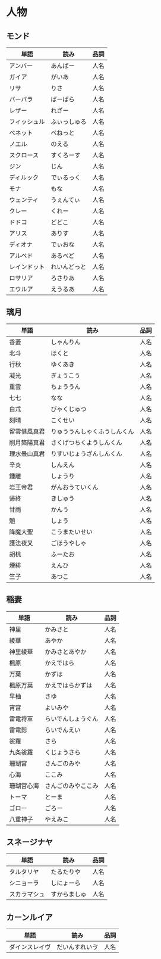 # 人物

## モンド

|単語|読み|品詞|
|---|---|---|
|アンバー|あんばー|人名|
|ガイア|がいあ|人名|
|リサ|りさ|人名|
|バーバラ|ばーばら|人名|
|レザー|れざー|人名|
|フィッシュル|ふぃっしゅる|人名|
|ベネット|べねっと|人名|
|ノエル|のえる|人名|
|スクロース|すくろーす|人名|
|ジン|じん|人名|
|ディルック|でぃるっく|人名|
|モナ|もな|人名|
|ウェンティ|うぇんてぃ|人名|
|クレー|くれー|人名|
|ドドコ|どどこ|人名|
|アリス|ありす|人名|
|ディオナ|でぃおな|人名|
|アルベド|あるべど|人名|
|レインドット|れいんどっと|人名|
|ロサリア|ろさりあ|人名|
|エウルア|えうるあ|人名|

## 璃月

|単語|読み|品詞|
|---|---|---|
|香菱|しゃんりん|人名|
|北斗|ほくと|人名|
|行秋|ゆくあき|人名|
|凝光|ぎょうこう|人名|
|重雲|ちょううん|人名|
|七七|なな|人名|
|白朮|びゃくじゅつ|人名|
|刻晴|こくせい|人名|
|留雲借風真君|りゅううんしゃくふうしんくん|人名|
|削月築陽真君|さくげつちくようしんくん|人名|
|理水畳山真君|りすいじょうざんしんくん|人名|
|辛炎|しんえん|人名|
|鍾離|しょうり|人名|
|岩王帝君|がんおうていくん|人名|
|帰終|きしゅう|人名|
|甘雨|かんう|人名|
|魈|しょう|人名|
|降魔大聖|こうまたいせい|人名|
|護法夜叉|ごほうやしゃ|人名|
|胡桃|ふーたお|人名|
|煙緋|えんひ|人名|
|竺子|あつこ|人名|

## 稲妻

|単語|読み|品詞|
|---|---|---|
|神里|かみさと|人名|
|綾華|あやか|人名|
|神里綾華|かみさとあやか|人名|
|楓原|かえではら|人名|
|万葉|かずは|人名|
|楓原万葉|かえではらかずは|人名|
|早柚|さゆ|人名|
|宵宮|よいみや|人名|
|雷電将軍|らいでんしょうぐん|人名|
|雷電影|らいでんえい|人名|
|裟羅|さら|人名|
|九条裟羅|くじょうさら|人名|
|珊瑚宮|さんごのみや|人名|
|心海|ここみ|人名|
|珊瑚宮心海|さんごのみやここみ|人名|
|トーマ|とーま|人名|
|ゴロー|ごろー|人名|
|八重神子|やえみこ|人名|

## スネージナヤ

|単語|読み|品詞|
|---|---|---|
|タルタリヤ|たるたりや|人名|
|シニョーラ|しにょーら|人名|
|スカラマシュ|すからましゅ|人名|

## カーンルイア

|単語|読み|品詞|
|---|---|---|
|ダインスレイヴ|だいんすれいゔ|人名|